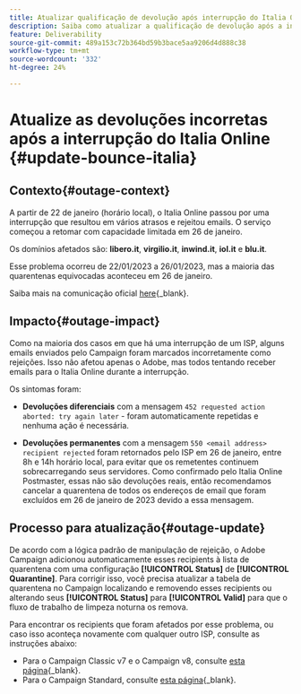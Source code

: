 ```yaml
---
title: Atualizar qualificação de devolução após interrupção do Italia Online
description: Saiba como atualizar a qualificação de devolução após a interrupção do Italia Online
feature: Deliverability
source-git-commit: 489a153c72b364bd59b3bace5aa9206d4d888c38
workflow-type: tm+mt
source-wordcount: '332'
ht-degree: 24%

---
```


# Atualize as devoluções incorretas após a interrupção do Italia Online {#update-bounce-italia}

## Contexto{#outage-context}

A partir de 22 de janeiro (horário local), o Italia Online passou por uma interrupção que resultou em vários atrasos e rejeitou emails. O serviço começou a retomar com capacidade limitada em 26 de janeiro.

Os domínios afetados são: **libero.it**, **virgilio.it**, **inwind.it**, **iol.it** e **blu.it**.

Esse problema ocorreu de 22/01/2023 a 26/01/2023, mas a maioria das quarentenas equivocadas aconteceu em 26 de janeiro.

Saiba mais na comunicação oficial [here](https://tecnologia.libero.it/avviato-il-ritorno-online-di-libero-mail-e-virgilio-mail-66832){_blank}.


## Impacto{#outage-impact}

Como na maioria dos casos em que há uma interrupção de um ISP, alguns emails enviados pelo Campaign foram marcados incorretamente como rejeições. Isso não afetou apenas o Adobe, mas todos tentando receber emails para o Italia Online durante a interrupção.

Os sintomas foram:

* **Devoluções diferenciais** com a mensagem `452 requested action aborted: try again later` - foram automaticamente repetidas e nenhuma ação é necessária.

* **Devoluções permanentes** com a mensagem `550 <email address> recipient rejected` foram retornados pelo ISP em 26 de janeiro, entre 8h e 14h horário local, para evitar que os remetentes continuem sobrecarregando seus servidores. Como confirmado pelo Italia Online Postmaster, essas não são devoluções reais, então recomendamos cancelar a quarentena de todos os endereços de email que foram excluídos em 26 de janeiro de 2023 devido a essa mensagem.

## Processo para atualização{#outage-update}

De acordo com a lógica padrão de manipulação de rejeição, o Adobe Campaign adicionou automaticamente esses recipients à lista de quarentena com uma configuração **[!UICONTROL Status]** de **[!UICONTROL Quarantine]**. Para corrigir isso, você precisa atualizar a tabela de quarentena no Campaign localizando e removendo esses recipients ou alterando seus **[!UICONTROL Status]** para **[!UICONTROL Valid]** para que o fluxo de trabalho de limpeza noturna os remova.

Para encontrar os recipients que foram afetados por esse problema, ou caso isso aconteça novamente com qualquer outro ISP, consulte as instruções abaixo:

* Para o Campaign Classic v7 e o Campaign v8, consulte [esta página](https://experienceleague.adobe.com/docs/campaign-classic/using/sending-messages/monitoring-deliveries/understanding-quarantine-management.html?lang=en#unquarantine-bulk){_blank}.
* Para o Campaign Standard, consulte [esta página](https://experienceleague.adobe.com/docs/campaign-standard/using/testing-and-sending/monitoring-messages/understanding-quarantine-management.html?lang=en#unquarantine-bulk){_blank}.



